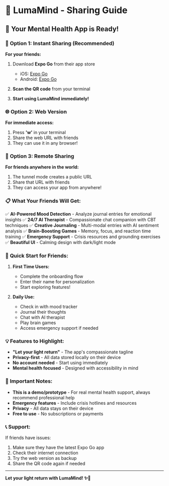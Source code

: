 # 🌟 LumaMind - Sharing Guide

## 🎉 Your Mental Health App is Ready!

### 📱 **Option 1: Instant Sharing (Recommended)**

**For your friends:**
1. Download **Expo Go** from their app store
   - iOS: [Expo Go](https://apps.apple.com/app/expo-go/id982107779)
   - Android: [Expo Go](https://play.google.com/store/apps/details?id=host.exp.exponent)

2. **Scan the QR code** from your terminal
3. **Start using LumaMind immediately!**

### 🌐 **Option 2: Web Version**

**For immediate access:**
1. Press **'w'** in your terminal
2. Share the web URL with friends
3. They can use it in any browser!

### 🔗 **Option 3: Remote Sharing**

**For friends anywhere in the world:**
1. The tunnel mode creates a public URL
2. Share that URL with friends
3. They can access your app from anywhere!

### 📋 **What Your Friends Will Get:**

✅ **AI-Powered Mood Detection** - Analyze journal entries for emotional insights
✅ **24/7 AI Therapist** - Compassionate chat companion with CBT techniques
✅ **Creative Journaling** - Multi-modal entries with AI sentiment analysis
✅ **Brain-Boosting Games** - Memory, focus, and reaction time training
✅ **Emergency Support** - Crisis resources and grounding exercises
✅ **Beautiful UI** - Calming design with dark/light mode

### 🎯 **Quick Start for Friends:**

1. **First Time Users:**
   - Complete the onboarding flow
   - Enter their name for personalization
   - Start exploring features!

2. **Daily Use:**
   - Check in with mood tracker
   - Journal their thoughts
   - Chat with AI therapist
   - Play brain games
   - Access emergency support if needed

### 💡 **Features to Highlight:**

- **"Let your light return"** - The app's compassionate tagline
- **Privacy-first** - All data stored locally on their device
- **No account needed** - Start using immediately
- **Mental health focused** - Designed with accessibility in mind

### 🚨 **Important Notes:**

- **This is a demo/prototype** - For real mental health support, always recommend professional help
- **Emergency features** - Include crisis hotlines and resources
- **Privacy** - All data stays on their device
- **Free to use** - No subscriptions or payments

### 📞 **Support:**

If friends have issues:
1. Make sure they have the latest Expo Go app
2. Check their internet connection
3. Try the web version as backup
4. Share the QR code again if needed

---

**Let your light return with LumaMind! ✨💙** 